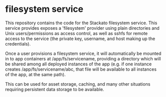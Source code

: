 # filesystem service

This repository contains the code for the Stackato filesystem service. This service provides exposes a 'filesystem' provider using plain directories and Unix users/permissions as access control, as well as sshfs for remote access to the service (the private key, username, and host making up the credentials).

Once a user provisions a filesystem service, it will automatically be mounted in to app containers at /app/fs/servicename, providing a directory which will be shared among all deployed instances of the app (e.g. if one instance creates /app/fs/servicename/abc, that file will be available to all instances of the app, at the same path).

This can be used for asset storage, caching, and many other situations requiring persistent data storage to be available.
